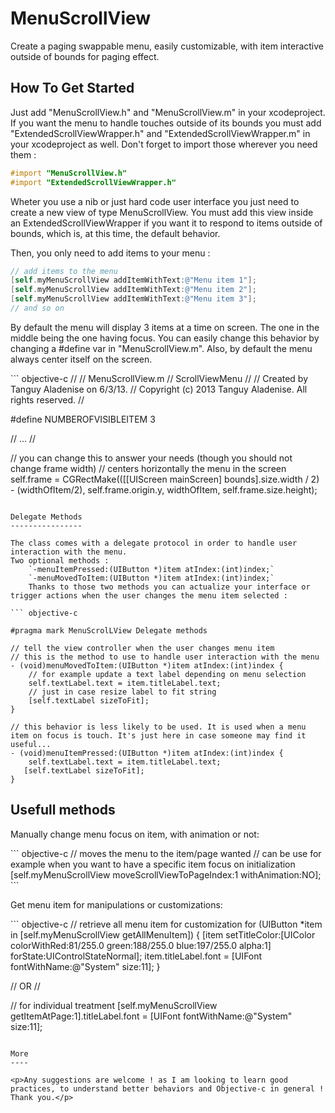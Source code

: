 MenuScrollView
==============

<p>Create a paging swappable menu, easily customizable, with item interactive outside of bounds for paging effect.</p>

How To Get Started
------------------

Just add "MenuScrollView.h" and "MenuScrollView.m" in your xcodeproject. If you want the menu to handle touches outside of its bounds you must add "ExtendedScrollViewWrapper.h" and "ExtendedScrollViewWrapper.m" in your xcodeproject as well. Don't forget to import those wherever you need them :

``` objective-c
#import "MenuScrollView.h"
#import "ExtendedScrollViewWrapper.h"
```

Wheter you use a nib or just hard code user interface you just need to create a new view of type MenuScrollView. 
You must add this view inside an ExtendedScrollViewWrapper if you want it to respond to items outside of bounds, which is, at this time, the default behavior.

Then, you only need to add items to your menu :

``` objective-c
// add items to the menu
[self.myMenuScrollView addItemWithText:@"Menu item 1"];
[self.myMenuScrollView addItemWithText:@"Menu item 2"];
[self.myMenuScrollView addItemWithText:@"Menu item 3"];
// and so on
```

<p>By default the menu will display 3 items at a time on screen. The one in the middle being the one having focus. You can easily change this behavior by changing a #define var in "MenuScrollView.m". Also, by default the menu always center itself on the screen.</p>
``` objective-c
//
//  MenuScrollView.m
//  ScrollViewMenu
//
//  Created by Tanguy Aladenise on 6/3/13.
//  Copyright (c) 2013 Tanguy Aladenise. All rights reserved.
//


#define NUMBEROFVISIBLEITEM 3

// ... //

// you can change this to answer your needs (though you should not change frame width)
// centers horizontally the menu in the screen
self.frame = CGRectMake(([[UIScreen mainScreen] bounds].size.width / 2) - (widthOfItem/2), self.frame.origin.y, widthOfItem, self.frame.size.height);


```

Delegate Methods
----------------

The class comes with a delegate protocol in order to handle user interaction with the menu. 
Two optional methods :
    `-menuItemPressed:(UIButton *)item atIndex:(int)index;`
    `-menuMovedToItem:(UIButton *)item atIndex:(int)index;`
    Thanks to those two methods you can actualize your interface or trigger actions when the user changes the menu item selected :

``` objective-c

#pragma mark MenuScrolLView Delegate methods

// tell the view controller when the user changes menu item
// this is the method to use to handle user interaction with the menu
- (void)menuMovedToItem:(UIButton *)item atIndex:(int)index {
    // for example update a text label depending on menu selection
    self.textLabel.text = item.titleLabel.text;
    // just in case resize label to fit string
    [self.textLabel sizeToFit];
}

// this behavior is less likely to be used. It is used when a menu item on focus is touch. It's just here in case someone may find it useful...
- (void)menuItemPressed:(UIButton *)item atIndex:(int)index {
    self.textLabel.text = item.titleLabel.text;
   [self.textLabel sizeToFit];
}

```

Usefull methods
---------------

<p>Manually change menu focus on item, with animation or not:</p>
``` objective-c
// moves the menu to the item/page wanted
// can be use for example when you want to have a specific item focus on initialization
[self.myMenuScrollView moveScrollViewToPageIndex:1 withAnimation:NO];
```

<p>Get menu item for manipulations or customizations:</p>
``` objective-c
// retrieve all menu item for customization
for (UIButton *item in [self.myMenuScrollView getAllMenuItem]) {
    [item setTitleColor:[UIColor colorWithRed:81/255.0 green:188/255.0 blue:197/255.0 alpha:1] forState:UIControlStateNormal];
    item.titleLabel.font = [UIFont fontWithName:@"System" size:11];
}

// OR //

// for individual treatment
[self.myMenuScrollView getItemAtPage:1].titleLabel.font = [UIFont fontWithName:@"System" size:11];

```

More
----

<p>Any suggestions are welcome ! as I am looking to learn good practices, to understand better behaviors and Objective-c in general !
Thank you.</p>

